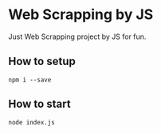 # Web Scrapping by JS


Just Web Scrapping project by JS for fun.


## How to setup

```
npm i --save
```

## How to start

```
node index.js
```
